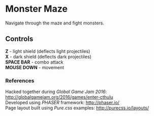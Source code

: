 # Monster Maze
Navigate through the maze and fight monsters.

## Controls
**Z** - light shield (deflects light projectiles) <br />
**X** - dark shield (deflects dark projectiles) <br />
**SPACE BAR** - combo attack <br />
**MOUSE DOWN** - movement

### References
Hacked together during *Global Game Jam 2016*: http://globalgamejam.org/2016/games/enter-cthulu <br />
Developed using *PHASER* framework: http://phaser.io/ <br />
Page layout built using *Pure.css* examples: http://purecss.io/layouts/
